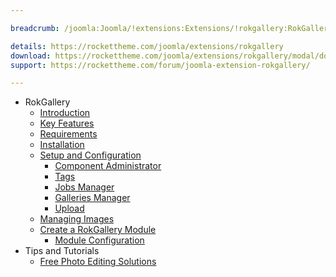 ```yaml
---

breadcrumb: /joomla:Joomla/!extensions:Extensions/!rokgallery:RokGallery

details: https://rockettheme.com/joomla/extensions/rokgallery
download: https://rockettheme.com/joomla/extensions/rokgallery/modal/downloads
support: https://rockettheme.com/forum/joomla-extension-rokgallery/

---
```


* RokGallery
    * [Introduction]()
    * [Key Features](INDEX.md#key-features)
    * [Requirements](INDEX.md#requirements)
    * [Installation](INDEX.md#how-to-install)
    * [Setup and Configuration](rokgallery_administrator.md)
        * [Component Administrator](rokgallery_administrator.md#understanding-the-administrator)
        * [Tags](rokgallery_administrator.md#tags)
        * [Jobs Manager](rokgallery_administrator.md#jobs-manager)
        * [Galleries Manager](rokgallery_administrator.md#galleries-manager)
        * [Upload](rokgallery_administrator.md#upload)
    * [Managing Images](rokgallery_images.md)
    * [Create a RokGallery Module](rokgallery_module.md)
        * [Module Configuration](rokgallery_module.md#module-configuration)
* Tips and Tutorials
    * [Free Photo Editing Solutions](https://rockettheme.com/blog/reviews/124-five-free-photo-editing-solutions)